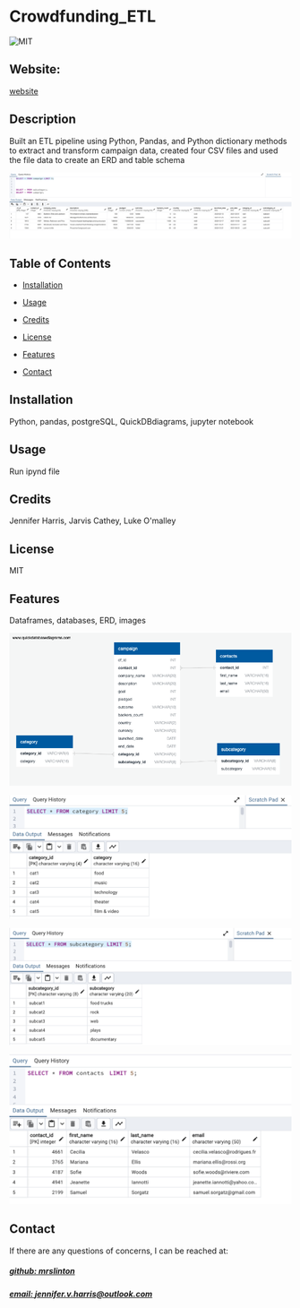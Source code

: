# Crowdfunding_ETL
![MIT](https://img.shields.io/badge/License-MIT-blue)

## Website: 
[website](https://github.com/mrslinton/Crowdfunding_ETL)

## Description
Built an ETL pipeline using Python, Pandas, and Python dictionary methods to extract and transform campaign data, created four CSV files and used the file data to create an ERD and table schema 

![app_image](images/campaign.png)

## Table of Contents
- [Installation](#installation)
- [Usage](#usage)
- [Credits](#credits)
- [License](#license)
- [Features](#features)

- [Contact](#contact)

## Installation
Python, pandas, postgreSQL, QuickDBdiagrams, jupyter notebook

## Usage
Run ipynd file

## Credits
Jennifer Harris, Jarvis Cathey, Luke O'malley

## License
MIT

## Features
Dataframes, databases, ERD, images

![ERD](images/ERD.png)

![app_image](images/category.png)

![app_image](images/subcategory.png)

![app_image](images/contacts.png)


## Contact
If there are any questions of concerns, I can be reached at:
##### [github: mrslinton](https://github.com/mrslinton)
##### [email: jennifer.v.harris@outlook.com](mailto:jennifer.v.harris@outlook.com)
